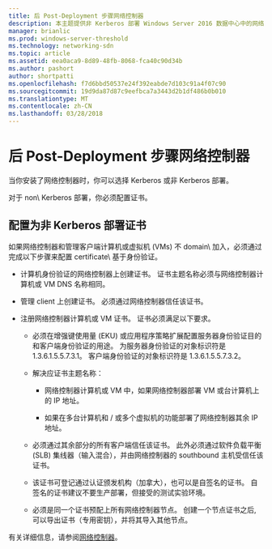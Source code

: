 ```yaml
---
title: 后 Post-Deployment 步骤网络控制器
description: 本主题提供非 Kerberos 部署 Windows Server 2016 数据中心中的网络控制器的证书配置说明进行的操作。
manager: brianlic
ms.prod: windows-server-threshold
ms.technology: networking-sdn
ms.topic: article
ms.assetid: eea0aca9-8d89-48fb-8068-fca40c90d34b
ms.author: pashort
author: shortpatti
ms.openlocfilehash: f7d6bbd50537e24f392eabde7d103c91a4f07c90
ms.sourcegitcommit: 19d9da87d87c9eefbca7a3443d2b1df486b0b010
ms.translationtype: MT
ms.contentlocale: zh-CN
ms.lasthandoff: 03/28/2018
---
```

# <a name="post-deployment-steps-for-network-controller"></a>后 Post-Deployment 步骤网络控制器

当你安装了网络控制器时，你可以选择 Kerberos 或非 Kerberos 部署。

对于 non\ Kerberos 部署，你必须配置证书。

## <a name="configure-certificates-for-non-kerberos-deployments"></a>配置为非 Kerberos 部署证书

如果网络控制器和管理客户端计算机或虚拟机 \(VMs\) 不 domain\ 加入，必须通过完成以下步骤来配置 certificate\ 基于身份验证。

- 计算机身份验证的网络控制器上创建证书。 证书主题名称必须与网络控制器计算机或 VM DNS 名称相同。

- 管理 client 上创建证书。 必须通过网络控制器信任该证书。
  
- 注册网络控制器计算机或 VM 证书。 证书必须满足以下要求。
  
    -  必须在增强键使用量 \(EKU\) 或应用程序策略扩展配置服务器身份验证目的和客户端身份验证的用途。 为服务器身份验证的对象标识符是 1.3.6.1.5.5.7.3.1。 客户端身份验证的对象标识符是 1.3.6.1.5.5.7.3.2。
  
    - 解决应证书主题名称：
  
        - 网络控制器计算机或 VM 中，如果网络控制器部署 VM 或台计算机上的 IP 地址。

        - 如果在多台计算机和 / 或多个虚拟机的功能部署了网络控制器其余 IP 地址。
  
    - 必须通过其余部分的所有客户端信任该证书。 此外必须通过软件负载平衡 (SLB) 集线器（输入混合），并由网络控制器的 southbound 主机受信任该证书。
  
    - 该证书可登记通过认证颁发机构（加拿大），也可以是自签名的证书。 自签名的证书建议不要生产部署，但接受的测试实验环境。
  
    - 必须是同一个证书预配上所有网络控制器节点。 创建一个节点证书之后, 可以导出证书（专用密钥），并将其导入其他节点。

有关详细信息，请参阅[网络控制器](Network-Controller.md)。
